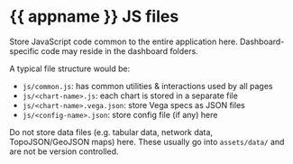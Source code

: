 # {{ appname }} JS files

Store JavaScript code common to the entire application here.
Dashboard-specific code may reside in the dashboard folders.

A typical file structure would be:

- `js/common.js`: has common utilities & interactions used by all pages
- `js/<chart-name>.js`: each chart is stored in a separate file
- `js/<chart-name>.vega.json`: store Vega specs as JSON files
- `js/<config-name>.json`: store config file (if any) here

Do not store data files (e.g. tabular data, network data, TopoJSON/GeoJSON maps)
here. These usually go into `assets/data/` and are not be version controlled.
